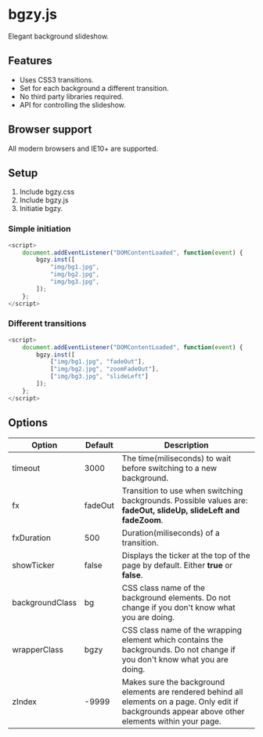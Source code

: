 # bgzy.js

Elegant background slideshow.

## Features

- Uses CSS3 transitions.
- Set for each background a different transition.
- No third party libraries required.
- API for controlling the slideshow.

## Browser support

All modern browsers and IE10+ are supported.

## Setup

1. Include bgzy.css
2. Include bgzy.js
3. Initiatie bgzy.

### Simple initiation
```javascript
<script>
	document.addEventListener("DOMContentLoaded", function(event) {
		bgzy.inst([
			"img/bg1.jpg",
			"img/bg2.jpg",
			"img/bg3.jpg",
		]);
	};
</script>
```

### Different transitions
```javascript
<script>
	document.addEventListener("DOMContentLoaded", function(event) {
		bgzy.inst([
			["img/bg1.jpg", "fadeOut"],
			["img/bg2.jpg", "zoomFadeOut"],
			["img/bg3.jpg", "slideLeft"]
		]);
	};
</script>
```
## Options
|Option|Default|Description|
|---|---|---|
|timeout|3000|The time(miliseconds) to wait before switching to a new background.|
|fx|fadeOut|Transition to use when switching backgrounds. Possible values are: **fadeOut, slideUp, slideLeft and fadeZoom**.|
|fxDuration|500|Duration(miliseconds) of a transition.|
|showTicker|false|Displays the ticker at the top of the page by default. Either **true** or **false**.|
|backgroundClass|bg|CSS class name of the background elements. Do not change if you don't know what you are doing.|
|wrapperClass|bgzy|CSS class name of the wrapping element which contains the backgrounds. Do not change if you don't know what you are doing.|
|zIndex|-9999|Makes sure the background elements are rendered behind all elements on a page. Only edit if backgrounds appear above other elements within your page.|
